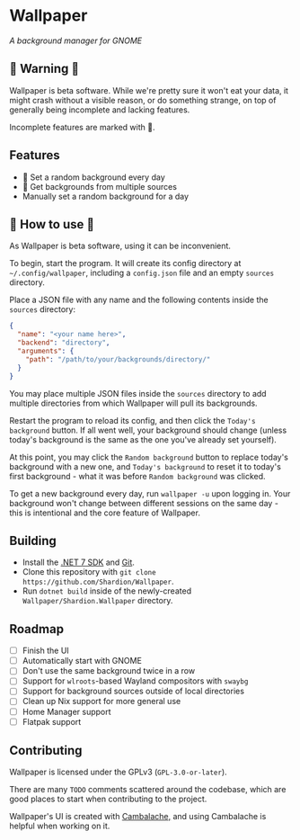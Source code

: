 # Wallpaper

*A background manager for GNOME*

## 🚧️ Warning 🚧️

Wallpaper is beta software. While we're pretty sure it won't eat your data,
it might crash without a visible reason, or do something strange, on top of
generally being incomplete and lacking features.

Incomplete features are marked with 🚧️.

## Features

- 🚧️ Set a random background every day
- 🚧️ Get backgrounds from multiple sources
- Manually set a random background for a day

## 🚧️ How to use 🚧️

As Wallpaper is beta software, using it can be inconvenient.

To begin, start the program. It will create its config directory at `~/.config/wallpaper`,
including a `config.json` file and an empty `sources` directory.

Place a JSON file with any name and the following contents inside the `sources` directory:
```json
{
  "name": "<your name here>",
  "backend": "directory",
  "arguments": {
    "path": "/path/to/your/backgrounds/directory/"
  }
}
```
You may place multiple JSON files inside the `sources` directory to add multiple directories
from which Wallpaper will pull its backgrounds.

Restart the program to reload its config, and then click the `Today's background` button.
If all went well, your background should change (unless today's background is the same as the one you've already set yourself).

At this point, you may click the `Random background` button to replace today's background with a new one,
and `Today's background` to reset it to today's first background - what it was before `Random background` was clicked.

To get a new background every day, run `wallpaper -u` upon logging in.
Your background won't change between different sessions on the same day - this is intentional and the core feature of Wallpaper.

## Building

- Install the [.NET 7 SDK](https://learn.microsoft.com/en-us/dotnet/core/install/linux) and [Git](https://git-scm.com/download/linux).
- Clone this repository with `git clone https://github.com/Shardion/Wallpaper`.
- Run `dotnet build` inside of the newly-created `Wallpaper/Shardion.Wallpaper` directory.

## Roadmap

- [ ] Finish the UI
- [ ] Automatically start with GNOME
- [ ] Don't use the same background twice in a row
- [ ] Support for `wlroots`-based Wayland compositors with `swaybg`
- [ ] Support for background sources outside of local directories
- [ ] Clean up Nix support for more general use
- [ ] Home Manager support
- [ ] Flatpak support

## Contributing

Wallpaper is licensed under the GPLv3 (`GPL-3.0-or-later`).

There are many `TODO` comments scattered around the codebase, which are good places
to start when contributing to the project.

Wallpaper's UI is created with [Cambalache,](https://gitlab.gnome.org/jpu/cambalache)
and using Cambalache is helpful when working on it.